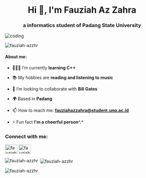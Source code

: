 <h1 align="center">Hi 👋, I'm Fauziah Az Zahra</h1>
<h3 align="center">a informatics student of Padang State University</h3>
<img align="center" alt="coding" widht="400" src="https://github.com/user-attachments/assets/8727a9a9-eb94-462d-a320-7ef33630951c">


<p align="left"> <img src="https://komarev.com/ghpvc/?username=fauziah-azzhr&label=Profile%20views&color=0e75b6&style=flat" alt="fauziah-azzhr" /> </p>

<h4>About me:</h4>

- 👩🏼‍💻 I’m currently **learning C++**

- 📚 My hobbies are **reading and listening to music**

- 👯 I’m looking to collaborate with **Bill Gates**

- 🌍 Based in **Padang**

- 📫 How to reach me: **fauziahazzahra@student.unp.ac.id**

- ⚡ Fun fact **I'm a cheerful person^.^**

<h3 align="left">Connect with me:</h3>
<p align="left">
<a href="https://fb.com/fauziah az zahra" target="blank"><img align="center" src="https://raw.githubusercontent.com/rahuldkjain/github-profile-readme-generator/master/src/images/icons/Social/facebook.svg" alt="fauziah az zahra" height="30" width="40" /></a>
<a href="https://instagram.com/fauziahazzhr__" target="blank"><img align="center" src="https://raw.githubusercontent.com/rahuldkjain/github-profile-readme-generator/master/src/images/icons/Social/instagram.svg" alt="fauziahazzhr__" height="30" width="40" /></a>
</p>

<p><img align="left" src="https://github-readme-stats.vercel.app/api/top-langs?username=fauziah-azzhr&show_icons=true&locale=en&layout=compact" alt="fauziah-azzhr" /></p>

<p>&nbsp;<img align="center" src="https://github-readme-stats.vercel.app/api?username=fauziah-azzhr&show_icons=true&locale=en" alt="fauziah-azzhr" /></p>

<p><img align="center" src="https://github-readme-streak-stats.herokuapp.com/?user=fauziah-azzhr&" alt="fauziah-azzhr" /></p>
